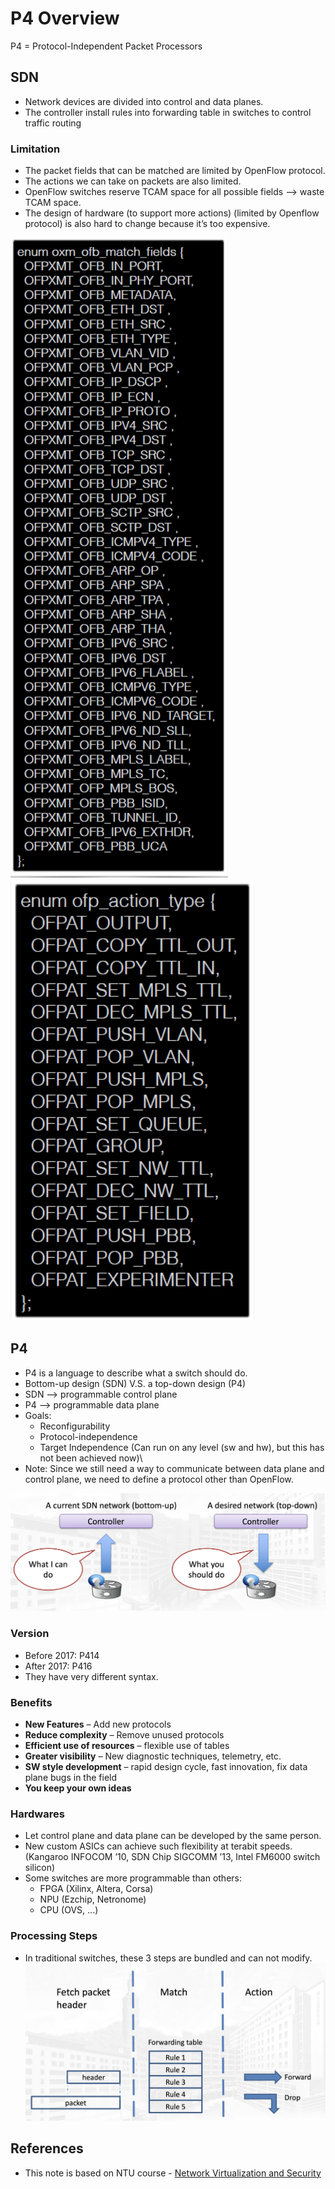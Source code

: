 # P4 Overview

P4 = Protocol-Independent Packet Processors

## SDN
- Network devices are divided into control and data planes.
- The controller install rules into forwarding table in switches to control traffic routing

### Limitation
- The packet fields that can be matched are limited by OpenFlow protocol.
- The actions we can take on packets are also limited.
- OpenFlow switches reserve TCAM space for all possible fields --> waste TCAM space.
- The design of hardware (to support more actions) (limited by Openflow protocol) is also hard to change because it’s too expensive.

![SDN-match-fields](../../../../../static/img/network-virtualization/p4/SDN-match-fields.png) ![SDN-action-types](../../../../../static/img/network-virtualization/p4/SDN-action-types.png)



## P4
- P4 is a language to describe what a switch should do.
- Bottom-up design (SDN) V.S. a top-down design (P4)
- SDN --> programmable control plane
- P4 --> programmable data plane
- Goals:
    - Reconfigurability
    - Protocol-independence
    - Target Independence (Can run on any level (sw and hw), but this has not been achieved now)\
- Note: Since we still need a way to communicate between data plane and control plane, we need to define a protocol other than OpenFlow.

![SDN-vs-P4-1](../../../../../static/img/network-virtualization/P4/SDN-vs-P4-1.png)

### Version
- Before 2017: P414
- After 2017: P416
- They have very different syntax.

### Benefits
- **New Features** – Add new protocols
- **Reduce complexity** – Remove unused protocols
- **Efficient use of resources** – flexible use of tables
- **Greater visibility** – New diagnostic techniques, telemetry, etc.
- **SW style development** – rapid design cycle, fast innovation, fix data plane bugs in the field
- **You keep your own ideas**

### Hardwares
- Let control plane and data plane can be developed by the same person.
- New custom ASICs can achieve such flexibility at terabit speeds. (Kangaroo INFOCOM ’10, SDN Chip
SIGCOMM ’13, Intel FM6000 switch silicon)
- Some switches are more programmable than others:
    - FPGA (Xilinx, Altera, Corsa)
    - NPU (Ezchip, Netronome)
    - CPU (OVS, ...)

### Processing Steps
- In traditional switches, these 3 steps are bundled and can not modify.
![P4-process-steps](../../../../../static/img/network-virtualization/P4/P4-process-steps.png)




## References
- This note is based on NTU course - [Network Virtualization and Security](https://nol.ntu.edu.tw/nol/coursesearch/print_table.php?course_id=942%20U0710&class=&dpt_code=9420&ser_no=50698&semester=110-1&lang=CH)
